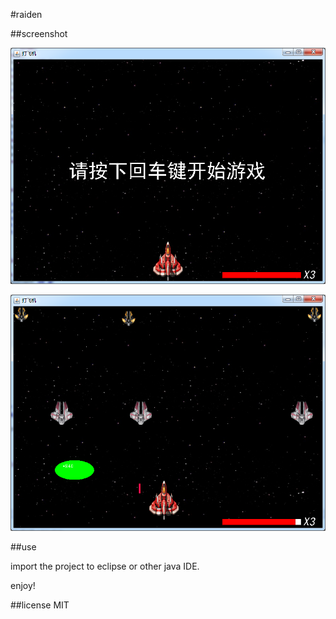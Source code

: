 #raiden

##screenshot

![start](screenshot/start.png)

![run](screenshot/run.png)

##use

import the project to eclipse or other java IDE.

enjoy!


##license
MIT







